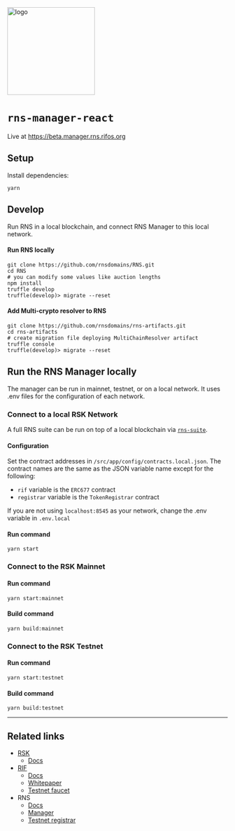 <img src="/logo.png" alt="logo" height="200" />

# `rns-manager-react`

Live at https://beta.manager.rns.rifos.org

## Setup

Install dependencies:
```
yarn
```

## Develop

Run RNS in a local blockchain, and connect RNS Manager to this local network.

#### Run RNS locally

```
git clone https://github.com/rnsdomains/RNS.git
cd RNS
# you can modify some values like auction lengths
npm install
truffle develop
truffle(develop)> migrate --reset
```

#### Add Multi-crypto resolver to RNS

```
git clone https://github.com/rnsdomains/rns-artifacts.git
cd rns-artifacts
# create migration file deploying MultiChainResolver artifact
truffle console
truffle(develop)> migrate --reset
```

## Run the RNS Manager locally

The manager can be run in mainnet, testnet, or on a local network. It uses .env files for the configuration of each network.

### Connect to a local RSK Network

A full RNS suite can be run on top of a local blockchain via [`rns-suite`](https://github.com/rnsdomains/rns-suite).

#### Configuration

Set the contract addresses in `/src/app/config/contracts.local.json`. The contract names are the same as the JSON variable name except for the following:

- `rif` variable is the `ERC677` contract
- `registrar` variable is the `TokenRegistrar` contract

If you are not using `localhost:8545` as your network, change the .env variable in `.env.local`

#### Run command

```
yarn start
```

### Connect to the RSK Mainnet

#### Run command
```
yarn start:mainnet
```

#### Build command
```
yarn build:mainnet
```

### Connect to the RSK Testnet

#### Run command

```
yarn start:testnet
```

#### Build command
```
yarn build:testnet
```

---

## Related links

- [RSK](https://rsk.co)
    - [Docs](https://github.com/rsksmart/rskj/wiki)
- [RIF](https://rifos.org)
    - [Docs](https://www.rifos.org/documentation/)
    - [Whitepaper](https://docs.rifos.org/rif-whitepaper-en.pdf)
    - [Testnet faucet](https://faucet.rifos.org)
- RNS
    - [Docs](https://docs.rns.rifos.org)
    - [Manager](https://rns.rifos.org)
    - [Testnet registrar](https://testnet.rns.rifos.org)
